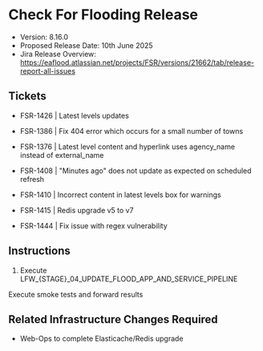 # Check For Flooding Release

- Version: 8.16.0
- Proposed Release Date: 10th June 2025
- Jira Release Overview: https://eaflood.atlassian.net/projects/FSR/versions/21662/tab/release-report-all-issues


## Tickets

  
- FSR-1426 | Latest levels updates
  
- FSR-1386 | Fix 404 error which occurs for a small number of towns

- FSR-1376 | Latest level content and hyperlink uses agency_name instead of external_name
  
- FSR-1408 | "Minutes ago" does not update as expected on scheduled refresh

- FSR-1410 | Incorrect content in latest levels box for warnings

- FSR-1415 | Redis upgrade v5 to v7

- FSR-1444 | Fix issue with regex vulnerability
  


## Instructions


1. Execute LFW_{STAGE}_04_UPDATE_FLOOD_APP_AND_SERVICE_PIPELINE

Execute smoke tests and forward results

## Related Infrastructure Changes Required

- Web-Ops to complete Elasticache/Redis upgrade
